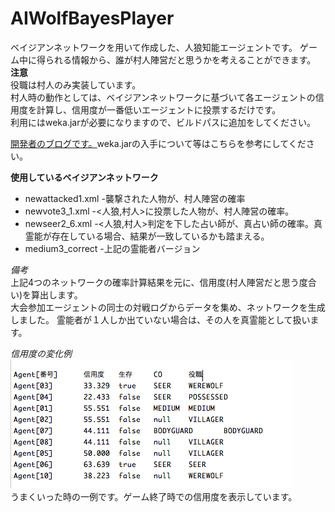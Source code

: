 # AIWolfBayesPlayer
ベイジアンネットワークを用いて作成した、人狼知能エージェントです。
ゲーム中に得られる情報から、誰が村人陣営だと思うかを考えることができます。  
**注意**  
役職は村人のみ実装しています。  
村人時の動作としては、ベイジアンネットワークに基づいて各エージェントの信用度を計算し、信用度が一番低いエージェントに投票するだけです。  
利用にはweka.jarが必要になりますので、ビルドパスに追加をしてください。  

[開発者のブログです。](http://informationstudent.blog.fc2.com/blog-entry-28.html "開発者のブログ")weka.jarの入手について等はこちらを参考にしてください。  

**使用しているベイジアンネットワーク**
* newattacked1.xml -襲撃された人物が、村人陣営の確率
* newvote3_1.xml  -<人狼,村人>に投票した人物が、村人陣営の確率。
* newseer2_6.xml    -<人狼,村人>判定を下した占い師が、真占い師の確率。真霊能が存在している場合、結果が一致しているかも踏まえる。  
* medium3_correct -上記の霊能者バージョン

*備考*  
上記4つのネットワークの確率計算結果を元に、信用度(村人陣営だと思う度合い)を算出します。  
大会参加エージェントの同士の対戦ログからデータを集め、ネットワークを生成しました。
霊能者が１人しか出ていない場合は、その人を真霊能として扱います。  


*信用度の変化例*  
![result](result.png)  
うまくいった時の一例です。ゲーム終了時での信用度を表示しています。
